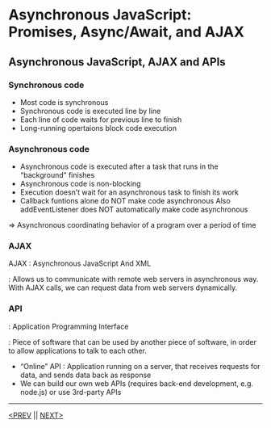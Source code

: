 # Asynchronous JavaScript: Promises, Async/Await, and AJAX

## Asynchronous JavaScript, AJAX and APIs

### Synchronous code

-   Most code is synchronous
-   Synchronous code is executed line by line
-   Each line of code waits for previous line to finish
-   Long-running opertaions block code execution

### Asynchronous code

-   Asynchronous code is executed after a task that runs in the “background” finishes
-   Asynchronous code is non-blocking
-   Execution doesn’t wait for an asynchronous task to finish its work
-   Callback funtions alone do NOT make code asynchronous
    Also addEventListener does NOT automatically make code asynchronous

⇒ Asynchronous coordinating behavior of a program over a period of time

### AJAX

AJAX : Asynchronous JavaScript And XML

: Allows us to communicate with remote web servers in asynchronous way. With AJAX calls, we can request data from web servers dynamically.

### API

: Application Programming Interface

: Piece of software that can be used by another piece of software, in order to allow applications to talk to each other.

-   “Online” API : Application running on a server, that receives requests for data, and sends data back as response
-   We can build our own web APIs (requires back-end development, e.g. node.js) or use 3rd-party APIs

---

[<PREV](./cjs221112.md) || [NEXT>](./cjs221113.md)
